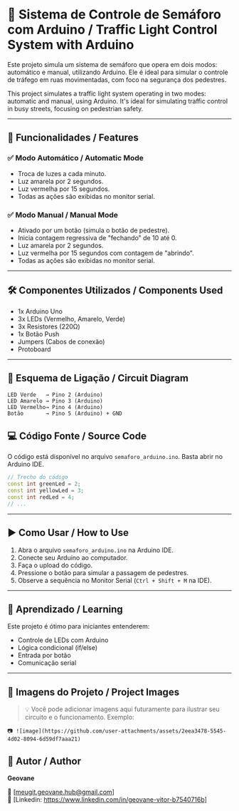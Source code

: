 
# 🚦 Sistema de Controle de Semáforo com Arduino / Traffic Light Control System with Arduino

Este projeto simula um sistema de semáforo que opera em dois modos: automático e manual, utilizando Arduino. Ele é ideal para simular o controle de tráfego em ruas movimentadas, com foco na segurança dos pedestres.

This project simulates a traffic light system operating in two modes: automatic and manual, using Arduino. It's ideal for simulating traffic control in busy streets, focusing on pedestrian safety.

---

## 📌 Funcionalidades / Features

### ✅ Modo Automático / Automatic Mode
- Troca de luzes a cada minuto.
- Luz amarela por 2 segundos.
- Luz vermelha por 15 segundos.
- Todas as ações são exibidas no monitor serial.

### ✅ Modo Manual / Manual Mode
- Ativado por um botão (simula o botão de pedestre).
- Inicia contagem regressiva de "fechando" de 10 até 0.
- Luz amarela por 2 segundos.
- Luz vermelha por 15 segundos com contagem de "abrindo".
- Todas as ações são exibidas no monitor serial.

---

## 🛠️ Componentes Utilizados / Components Used

- 1x Arduino Uno
- 3x LEDs (Vermelho, Amarelo, Verde)
- 3x Resistores (220Ω)
- 1x Botão Push
- Jumpers (Cabos de conexão)
- Protoboard

---

## 🔌 Esquema de Ligação / Circuit Diagram

```
LED Verde   → Pino 2 (Arduino)
LED Amarelo → Pino 3 (Arduino)
LED Vermelho→ Pino 4 (Arduino)
Botão       → Pino 5 (Arduino) + GND
```

## 💻 Código Fonte / Source Code

O código está disponível no arquivo `semaforo_arduino.ino`. Basta abrir no Arduino IDE.

```cpp
// Trecho do código
const int greenLed = 2;
const int yellowLed = 3;
const int redLed = 4;
// ...
```

---

## ▶️ Como Usar / How to Use

1. Abra o arquivo `semaforo_arduino.ino` na Arduino IDE.
2. Conecte seu Arduino ao computador.
3. Faça o upload do código.
4. Pressione o botão para simular a passagem de pedestres.
5. Observe a sequência no Monitor Serial (`Ctrl + Shift + M` na IDE).

---

## 🧠 Aprendizado / Learning

Este projeto é ótimo para iniciantes entenderem:
- Controle de LEDs com Arduino
- Lógica condicional (if/else)
- Entrada por botão
- Comunicação serial

---

## 📸 Imagens do Projeto / Project Images

> 💡 Você pode adicionar imagens aqui futuramente para ilustrar seu circuito e o funcionamento. Exemplo:

```
📷 ![image](https://github.com/user-attachments/assets/2eea3478-5545-4d02-8094-6d59df7aaa21)

```


## 🤝 Autor / Author

**Geovane**

📧 [meugit.geovane.hub@gmail.com]  
💼 [Linkedin: https://www.linkedin.com/in/geovane-vitor-b7540716b]
